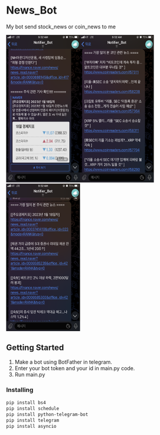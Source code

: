 # News_Bot
My bot send stock_news or coin_news to me 

<img src="python/ex (1).png" width="200" height="400"/><img src="python/ex (2).png" width="200" height="400"/><img src="python/ex (3).png" width="200" height="400"/>

## Getting Started

1. Make a bot using BotFather in telegram.
2. Enter your bot token and your id in main.py code.
3. Run main.py

### Installing

```
pip install bs4
pip install schedule
pip install python-telegram-bot
pip install telegram
pip install asyncio
```
